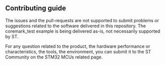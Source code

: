 ## Contributing guide

The issues and the pull-requests are not supported to submit problems or suggestions related to the software delivered in this repository. The coremark_test example is being delivered as-is, not necessarily supported by ST.

For any question related to the product, the hardware performance or characteristics, the tools, the environment, you can submit it to the ST Community on the STM32 MCUs related page.
